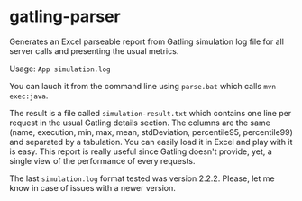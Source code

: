 gatling-parser
==============

Generates an Excel parseable report from Gatling simulation log file for all server calls and presenting the
usual metrics.

Usage: `App simulation.log`

You can lauch it from the command line using `parse.bat` which calls `mvn exec:java`.

The result is a file called `simulation-result.txt` which contains one line per request in the usual Gatling details
section. The columns are the same (name, execution, min, max, mean, stdDeviation, percentile95, percentile99) and
separated by a tabulation. You can easily load it in Excel and play with it is easy. This report is really useful
since Gatling doesn't provide, yet, a single view of the performance of every requests.

The last `simulation.log` format tested was version 2.2.2. Please, let me know in case of issues with a newer version.
